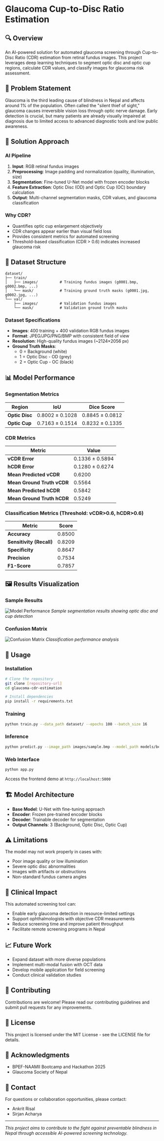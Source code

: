# Glaucoma Cup-to-Disc Ratio Estimation

## 🔍 Overview

An AI-powered solution for automated glaucoma screening through Cup-to-Disc Ratio (CDR) estimation from retinal fundus images. This project leverages deep learning techniques to segment optic disc and optic cup regions, calculate CDR values, and classify images for glaucoma risk assessment.

## 🎯 Problem Statement

Glaucoma is the third leading cause of blindness in Nepal and affects around 1% of the population. Often called the "silent thief of sight," glaucoma causes irreversible vision loss through optic nerve damage. Early detection is crucial, but many patients are already visually impaired at diagnosis due to limited access to advanced diagnostic tools and low public awareness.

## 🧠 Solution Approach

### AI Pipeline
1. **Input**: RGB retinal fundus images
2. **Preprocessing**: Image padding and normalization (quality, illumination, size)
3. **Segmentation**: Fine-tuned U-Net model with frozen encoder blocks
4. **Feature Extraction**: Optic Disc (OD) and Optic Cup (OC) boundary calculation
5. **Output**: Multi-channel segmentation masks, CDR values, and glaucoma classification

### Why CDR?
- Quantifies optic cup enlargement objectively
- CDR changes appear earlier than visual field loss
- Provides consistent metrics for automated screening
- Threshold-based classification (CDR > 0.6) indicates increased glaucoma risk

## 📁 Dataset Structure

```
dataset/
├── train/
│   ├── images/          # Training fundus images (g0001.bmp, g0002.bmp, ...)
│   └── mask/            # Training ground truth masks (g0001.jpg, g0002.jpg, ...)
└── val/
    ├── images/          # Validation fundus images
    └── mask/            # Validation ground truth masks
```

### Dataset Specifications
- **Images**: 400 training + 400 validation RGB fundus images
- **Format**: JPEG/JPG/PNG/BMP with consistent field of view
- **Resolution**: High-quality fundus images (~2124×2056 px)
- **Ground Truth Masks**:
  - 0 = Background (white)
  - 1 = Optic Disc - OD (grey)
  - 2 = Optic Cup - OC (black)

## 📊 Model Performance

### Segmentation Metrics
| Region | IoU | Dice Score |
|--------|-----|------------|
| **Optic Disc** | 0.8002 ± 0.1028 | 0.8845 ± 0.0812 |
| **Optic Cup** | 0.7163 ± 0.1514 | 0.8232 ± 0.1335 |

### CDR Metrics
| Metric | Value |
|--------|-------|
| **vCDR Error** | 0.1336 ± 0.5894 |
| **hCDR Error** | 0.1280 ± 0.6274 |
| **Mean Predicted vCDR** | 0.6200 |
| **Mean Ground Truth vCDR** | 0.5564 |
| **Mean Predicted hCDR** | 0.5842 |
| **Mean Ground Truth hCDR** | 0.5249 |

### Classification Metrics (Threshold: vCDR>0.6, hCDR>0.6)
| Metric | Score |
|--------|-------|
| **Accuracy** | 0.8500 |
| **Sensitivity (Recall)** | 0.8209 |
| **Specificity** | 0.8647 |
| **Precision** | 0.7534 |
| **F1-Score** | 0.7857 |

## 🖼️ Results Visualization

### Sample Results
![Model Performance](images/Figure_1.png)
*Sample segmentation results showing optic disc and cup detection*

### Confusion Matrix
![Confusion Matrix](images/confusion_matrix.jpg)
*Classification performance analysis*

## 🚀 Usage

### Installation
```bash
# Clone the repository
git clone [repository-url]
cd glaucoma-cdr-estimation

# Install dependencies
pip install -r requirements.txt
```

### Training
```bash
python train.py --data_path dataset/ --epochs 100 --batch_size 16
```

### Inference
```bash
python predict.py --image_path images/sample.bmp --model_path models/best_model.pth
```

### Web Interface
```bash
python app.py
```
Access the frontend demo at `http://localhost:5000`

## 🏗️ Model Architecture

- **Base Model**: U-Net with fine-tuning approach
- **Encoder**: Frozen pre-trained encoder blocks
- **Decoder**: Trainable decoder for segmentation
- **Output Channels**: 3 (Background, Optic Disc, Optic Cup)

## ⚠️ Limitations

The model may not work properly in cases with:
- Poor image quality or low illumination
- Severe optic disc abnormalities
- Images with artifacts or obstructions
- Non-standard fundus camera angles

## 🏥 Clinical Impact

This automated screening tool can:
- Enable early glaucoma detection in resource-limited settings
- Support ophthalmologists with objective CDR measurements
- Reduce screening time and improve patient throughput
- Facilitate remote screening programs in Nepal

## 📈 Future Work

- Expand dataset with more diverse populations
- Implement multi-modal fusion with OCT data
- Develop mobile application for field screening
- Conduct clinical validation studies

## 🤝 Contributing

Contributions are welcome! Please read our contributing guidelines and submit pull requests for any improvements.

## 📄 License

This project is licensed under the MIT License - see the LICENSE file for details.

## 🙏 Acknowledgments

- BPEF-NAAMII Bootcamp and Hackathon 2025
- Glaucoma Society of Nepal

## 📧 Contact

For questions or collaboration opportunities, please contact:
- Ankrit Risal
- Sirjan Acharya

---

*This project aims to contribute to the fight against preventable blindness in Nepal through accessible AI-powered screening technology.*
